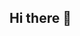 ## Hi there 👋

<!--
**ChristopherJKnowles/ChristopherJKnowles** is a ✨ _special_ ✨ repository because its `README.md` (this file) appears on your GitHub profile.

Here are some ideas to get you started:

**🔭 I’m currently working on getting my degree in Computer Science
**📖 I’m currently reading Dark Psychology by William Cooper, The Art of Deception by Kevin D. Mitnick, Read People Like A Book by Patric King
**🏫 I'm currently taking World Civilization, Criminal Justice 101, Personal Finance, Expository Writing, Into to Technology and Innovation
- 👯 I’m looking to collaborate on ...
- 🤔 I’m looking for help with ...
- 💬 Ask me about ...
- 📫 How to reach me: ...
- 😄 Pronouns: ...
- ⚡ Fun fact: ...
-->

